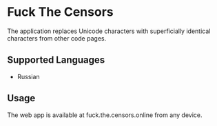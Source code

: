 # Fuck The Censors

The application replaces Unicode characters with superficially identical characters from other code pages.

## Supported Languages

* Russian

## Usage

The web app is available at fuck.the.censors.online from any device.

